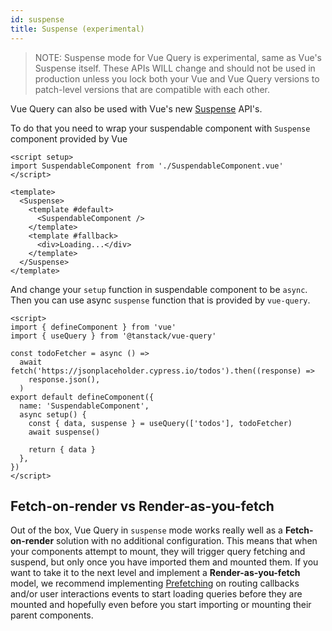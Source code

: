 ```yaml
---
id: suspense
title: Suspense (experimental)
---
```


> NOTE: Suspense mode for Vue Query is experimental, same as Vue's Suspense itself. These APIs WILL change and should not be used in production unless you lock both your Vue and Vue Query versions to patch-level versions that are compatible with each other.

Vue Query can also be used with Vue's new [Suspense](https://vuejs.org/guide/built-ins/suspense.html) API's.

To do that you need to wrap your suspendable component with `Suspense` component provided by Vue

```vue
<script setup>
import SuspendableComponent from './SuspendableComponent.vue'
</script>

<template>
  <Suspense>
    <template #default>
      <SuspendableComponent />
    </template>
    <template #fallback>
      <div>Loading...</div>
    </template>
  </Suspense>
</template>
```

And change your `setup` function in suspendable component to be `async`. Then you can use async `suspense` function that is provided by `vue-query`.

```vue
<script>
import { defineComponent } from 'vue'
import { useQuery } from '@tanstack/vue-query'

const todoFetcher = async () =>
  await fetch('https://jsonplaceholder.cypress.io/todos').then((response) =>
    response.json(),
  )
export default defineComponent({
  name: 'SuspendableComponent',
  async setup() {
    const { data, suspense } = useQuery(['todos'], todoFetcher)
    await suspense()

    return { data }
  },
})
</script>
```

## Fetch-on-render vs Render-as-you-fetch

Out of the box, Vue Query in `suspense` mode works really well as a **Fetch-on-render** solution with no additional configuration. This means that when your components attempt to mount, they will trigger query fetching and suspend, but only once you have imported them and mounted them. If you want to take it to the next level and implement a **Render-as-you-fetch** model, we recommend implementing [Prefetching](../guides/prefetching) on routing callbacks and/or user interactions events to start loading queries before they are mounted and hopefully even before you start importing or mounting their parent components.
